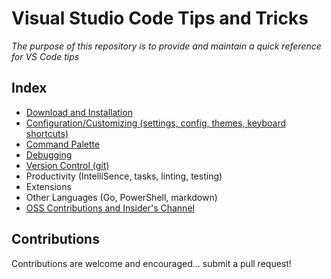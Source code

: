 # Visual Studio Code Tips and Tricks

*The purpose of this repository is to provide and maintain a quick reference for VS Code tips*

## Index

 - [Download and Installation](install.md)
 - [Configuration/Customizing (settings, config, themes, keyboard shortcuts)](config.md)
 - [Command Palette](command-palette.md)
 - [Debugging](debugging.md)
 - [Version Control (git)](git.md)
 - Productivity (IntelliSence, tasks, linting, testing)
 - Extensions
 - Other Languages (Go, PowerShell, markdown)
 - [OSS Contributions and Insider's Channel](vscode-contrib.md)
 
## Contributions

Contributions are welcome and encouraged... submit a pull request!